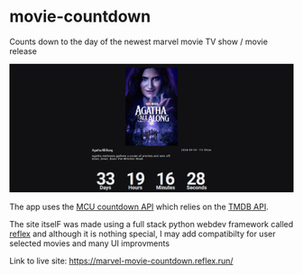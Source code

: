 # movie-countdown
 Counts down to the day of the newest marvel movie TV show / movie release

 ![example image](image.png)

 The app uses the [MCU countdown API](https://github.com/DiljotSG/MCU-Countdown) which relies on the [TMDB API](https://developer.themoviedb.org/reference/intro/getting-started).

 The site itselF was made using a full stack python webdev framework called [reflex](https://reflex.dev) and although it is nothing special, I may add compatibilty for user selected movies and many UI improvments

Link to live site: https://marvel-movie-countdown.reflex.run/
